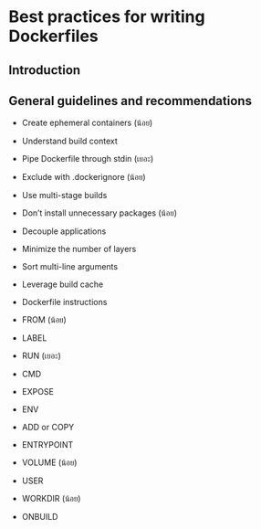 # Best practices for writing Dockerfiles

## Introduction
## General guidelines and recommendations
- Create ephemeral containers (น้อย)
- Understand build context
- Pipe Dockerfile through stdin (เยอะ)

- Exclude with .dockerignore (น้อย)
- Use multi-stage builds
- Don’t install unnecessary packages (น้อย)
- Decouple applications
- Minimize the number of layers

- Sort multi-line arguments
- Leverage build cache
- Dockerfile instructions
- FROM (น้อย)
- LABEL

- RUN (เยอะ)
- CMD
- EXPOSE
- ENV
- ADD or COPY

- ENTRYPOINT
- VOLUME (น้อย)
- USER
- WORKDIR (น้อย)
- ONBUILD